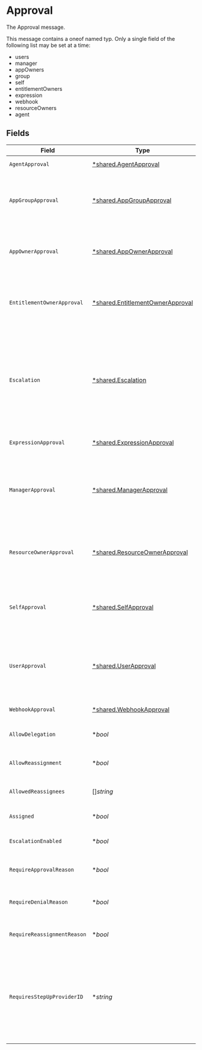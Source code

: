 # Approval

The Approval message.

This message contains a oneof named typ. Only a single field of the following list may be set at a time:
  - users
  - manager
  - appOwners
  - group
  - self
  - entitlementOwners
  - expression
  - webhook
  - resourceOwners
  - agent



## Fields

| Field                                                                                                                                                                                      | Type                                                                                                                                                                                       | Required                                                                                                                                                                                   | Description                                                                                                                                                                                |
| ------------------------------------------------------------------------------------------------------------------------------------------------------------------------------------------ | ------------------------------------------------------------------------------------------------------------------------------------------------------------------------------------------ | ------------------------------------------------------------------------------------------------------------------------------------------------------------------------------------------ | ------------------------------------------------------------------------------------------------------------------------------------------------------------------------------------------ |
| `AgentApproval`                                                                                                                                                                            | [*shared.AgentApproval](../../../pkg/models/shared/agentapproval.md)                                                                                                                       | :heavy_minus_sign:                                                                                                                                                                         | The agent to assign the task to.                                                                                                                                                           |
| `AppGroupApproval`                                                                                                                                                                         | [*shared.AppGroupApproval](../../../pkg/models/shared/appgroupapproval.md)                                                                                                                 | :heavy_minus_sign:                                                                                                                                                                         | The AppGroupApproval object provides the configuration for setting a group as the approvers of an approval policy step.                                                                    |
| `AppOwnerApproval`                                                                                                                                                                         | [*shared.AppOwnerApproval](../../../pkg/models/shared/appownerapproval.md)                                                                                                                 | :heavy_minus_sign:                                                                                                                                                                         | App owner approval provides the configuration for an approval step when the app owner is the target.                                                                                       |
| `EntitlementOwnerApproval`                                                                                                                                                                 | [*shared.EntitlementOwnerApproval](../../../pkg/models/shared/entitlementownerapproval.md)                                                                                                 | :heavy_minus_sign:                                                                                                                                                                         | The entitlement owner approval allows configuration of the approval step when the target approvers are the entitlement owners.                                                             |
| `Escalation`                                                                                                                                                                               | [*shared.Escalation](../../../pkg/models/shared/escalation.md)                                                                                                                             | :heavy_minus_sign:                                                                                                                                                                         | The Escalation message.<br/><br/>This message contains a oneof named escalation_policy. Only a single field of the following list may be set at a time:<br/>  - replacePolicy<br/>  - reassignToApprovers<br/> |
| `ExpressionApproval`                                                                                                                                                                       | [*shared.ExpressionApproval](../../../pkg/models/shared/expressionapproval.md)                                                                                                             | :heavy_minus_sign:                                                                                                                                                                         | The ExpressionApproval message.                                                                                                                                                            |
| `ManagerApproval`                                                                                                                                                                          | [*shared.ManagerApproval](../../../pkg/models/shared/managerapproval.md)                                                                                                                   | :heavy_minus_sign:                                                                                                                                                                         | The manager approval object provides configuration options for approval when the target of the approval is the manager of the user in the task.                                            |
| `ResourceOwnerApproval`                                                                                                                                                                    | [*shared.ResourceOwnerApproval](../../../pkg/models/shared/resourceownerapproval.md)                                                                                                       | :heavy_minus_sign:                                                                                                                                                                         | The resource owner approval allows configuration of the approval step when the target approvers are the resource owners.                                                                   |
| `SelfApproval`                                                                                                                                                                             | [*shared.SelfApproval](../../../pkg/models/shared/selfapproval.md)                                                                                                                         | :heavy_minus_sign:                                                                                                                                                                         | The self approval object describes the configuration of a policy step that needs to be approved by the target of the request.                                                              |
| `UserApproval`                                                                                                                                                                             | [*shared.UserApproval](../../../pkg/models/shared/userapproval.md)                                                                                                                         | :heavy_minus_sign:                                                                                                                                                                         | The user approval object describes the approval configuration of a policy step that needs to be approved by a specific list of users.                                                      |
| `WebhookApproval`                                                                                                                                                                          | [*shared.WebhookApproval](../../../pkg/models/shared/webhookapproval.md)                                                                                                                   | :heavy_minus_sign:                                                                                                                                                                         | The WebhookApproval message.                                                                                                                                                               |
| `AllowDelegation`                                                                                                                                                                          | **bool*                                                                                                                                                                                    | :heavy_minus_sign:                                                                                                                                                                         | Whether ticket delegation is allowed for this step.                                                                                                                                        |
| `AllowReassignment`                                                                                                                                                                        | **bool*                                                                                                                                                                                    | :heavy_minus_sign:                                                                                                                                                                         | Configuration to allow reassignment by reviewers during this step.                                                                                                                         |
| `AllowedReassignees`                                                                                                                                                                       | []*string*                                                                                                                                                                                 | :heavy_minus_sign:                                                                                                                                                                         | List of users for whom this step can be reassigned.                                                                                                                                        |
| `Assigned`                                                                                                                                                                                 | **bool*                                                                                                                                                                                    | :heavy_minus_sign:                                                                                                                                                                         | A field indicating whether this step is assigned.                                                                                                                                          |
| `EscalationEnabled`                                                                                                                                                                        | **bool*                                                                                                                                                                                    | :heavy_minus_sign:                                                                                                                                                                         | Whether escalation is enabled for this step.                                                                                                                                               |
| `RequireApprovalReason`                                                                                                                                                                    | **bool*                                                                                                                                                                                    | :heavy_minus_sign:                                                                                                                                                                         | Configuration to require a reason when approving this step.                                                                                                                                |
| `RequireDenialReason`                                                                                                                                                                      | **bool*                                                                                                                                                                                    | :heavy_minus_sign:                                                                                                                                                                         | Configuration to require a reason when denying this step.                                                                                                                                  |
| `RequireReassignmentReason`                                                                                                                                                                | **bool*                                                                                                                                                                                    | :heavy_minus_sign:                                                                                                                                                                         | Configuration to require a reason when reassigning this step.                                                                                                                              |
| `RequiresStepUpProviderID`                                                                                                                                                                 | **string*                                                                                                                                                                                  | :heavy_minus_sign:                                                                                                                                                                         | The ID of a step-up authentication provider that will be required for approvals on this step.<br/> If set, approvers must complete the step-up authentication flow before they can approve. |